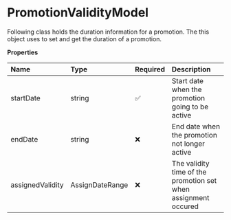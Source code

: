 # PromotionValidityModel

Following class holds the duration information for a promotion. The this object uses to set and get the duration of a promotion.

**Properties**

| Name             | Type            | Required | Description                                                    |
| :--------------- | :-------------- | :------- | :------------------------------------------------------------- |
| startDate        | string          | ✅       | Start date when the promotion going to be active               |
| endDate          | string          | ❌       | End date when the promotion not longer active                  |
| assignedValidity | AssignDateRange | ❌       | The validity time of the promotion set when assignment occured |
